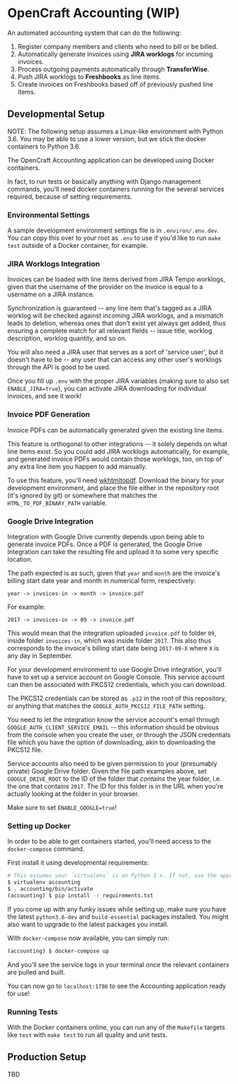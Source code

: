 # OpenCraft Accounting (WIP)

An automated accounting system that can do the following:

1. Register company members and clients who need to bill or be billed.
1. Automatically generate invoices using **JIRA worklogs** for incoming invoices.
1. Process outgoing payments automatically through **TransferWise**.
1. Push JIRA worklogs to **Freshbooks** as line items.
1. Create invoices on Freshbooks based off of previously pushed line items.

## Developmental Setup

NOTE: The following setup assumes a Linux-like environment with Python 3.6. You may be able to use a lower version, but we stick the docker containers to Python 3.6.

The OpenCraft Accounting application can be developed using Docker containers.

In fact, to run tests or basically anything with Django management commands, you'll need docker containers running for the several services required, because of setting requirements.

### Environmental Settings

A sample development environment settings file is in `.environ/.env.dev`. You can copy this over to your root as `.env` to use if you'd like to run `make test` outside of a Docker container, for example.

### JIRA Worklogs Integration

Invoices can be loaded with line items derived from JIRA Tempo worklogs, given that the username of the provider on the invoice is equal to a username on a JIRA instance.

Synchronization is guaranteed -- any line item that's tagged as a JIRA worklog will be checked against incoming JIRA worklogs, and a mismatch leads to deletion, whereas ones that don't exist yet always get added, thus ensuring a complete match for all relevant fields -- issue title, worklog description, worklog quantity, and so on.

You will also need a JIRA user that serves as a sort of 'service user', but it doesn't have to be -- any user that can access any other user's worklogs through the API is good to be used.

Once you fill up `.env` with the proper JIRA variables (making sure to also set `ENABLE_JIRA=true`), you can activate JIRA downloading for individual invoices, and see it work!

### Invoice PDF Generation

Invoice PDFs can be automatically generated given the existing line items.

This feature is orthogonal to other integrations -- it solely depends on what line items exist. So you could add JIRA worklogs automatically, for example, and generated invoice PDFs would contain those worklogs, too, on top of any extra line item you happen to add manually.

To use this feature, you'll need [wkhtmltopdf](https://wkhtmltopdf.org/downloads.html). Download the binary for your development environment, and place the file either in the repository root (it's ignored by git) or somewhere that matches the `HTML_TO_PDF_BINARY_PATH` variable.

### Google Drive Integration

Integration with Google Drive currently depends upon being able to generate invoice PDFs. Once a PDF is generated, the Google Drive Integration can take the resulting file and upload it to some very specific location.

The path expected is as such, given that `year` and `month` are the invoice's billing start date year and month in numerical form, respectively:

```text
year -> invoices-in -> month -> invoice.pdf
```

For example:

```text
2017 -> invoices-in -> 09 -> invoice.pdf
```

This would mean that the integration uploaded `invoice.pdf` to folder `09`, inside folder `invoices-in`, which was inside folder `2017`. This also thus corresponds to the invoice's billing start date being `2017-09-X` where `X` is any day in September.

For your development environment to use Google Drive integration, you'll have to set up a service account on Google Console. This service account can then be associated with PKCS12 credentials, which you can download.

The PKCS12 credentials can be stored as `.p12` in the root of this repository, or anything that matches the `GOOGLE_AUTH_PKCS12_FILE_PATH` setting.

You need to let the integration know the service account's email through `GOOGLE_AUTH_CLIENT_SERVICE_EMAIL` -- this information should be obvious from the console when you create the user, or through the JSON credentials file which you have the option of downloading, akin to downloading the PKCS12 file.

Service accounts also need to be given permission to your (presumably private) Google Drive folder. Given the file path examples above, set `GOOGLE_DRIVE_ROOT` to the ID of the folder that *contains* the year folder, i.e. the one that contains `2017`. The ID for this folder is in the URL when you're actually looking at the folder in your browser.

Make sure to set `ENABLE_GOOGLE=true`!

### Setting up Docker

In order to be able to get containers started, you'll need access to the `docker-compose` command.

First install it using developmental requirements:

```bash
# This assumes your `virtualenv` is on Python 3.x. If not, use the appropriate one.
$ virtualenv accounting
$ . accounting/bin/activate
(accounting) $ pip install -r requirements.txt
```

If you come up with any funky issues while setting up, make sure you have the latest `python3.6-dev` and `build-essential` packages installed. You might also want to upgrade to the latest packages you install.

With `docker-compose` now available, you can simply run:

```bash
(accounting) $ docker-compose up
```

And you'll see the service logs in your terminal once the relevant containers are pulled and built.

You can now go to `localhost:1786` to see the Accounting application ready for use!

### Running Tests

With the Docker containers online, you can run any of the `Makefile` targets like `test` with `make test` to run all quality and unit tests.

## Production Setup

TBD
